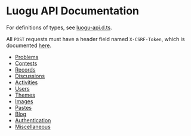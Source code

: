 # Luogu API Documentation

For definitions of types, see [luogu-api.d.ts](luogu-api.d.ts).

All `POST` requests must have a header field named `X-CSRF-Token`, which is documented [here](misc.md#get-csrf-token).

* [Problems](problems.md)
* [Contests](contests.md)
* [Records](records.md)
* [Discussions](discussions.md)
* [Activities](activities.md)
* [Users](users.md)
* [Themes](themes.md)
* [Images](images.md)
* [Pastes](pastes.md)
* [Blog](blog.md)
* [Authentication](auth.md)
* [Miscellaneous](misc.md)
